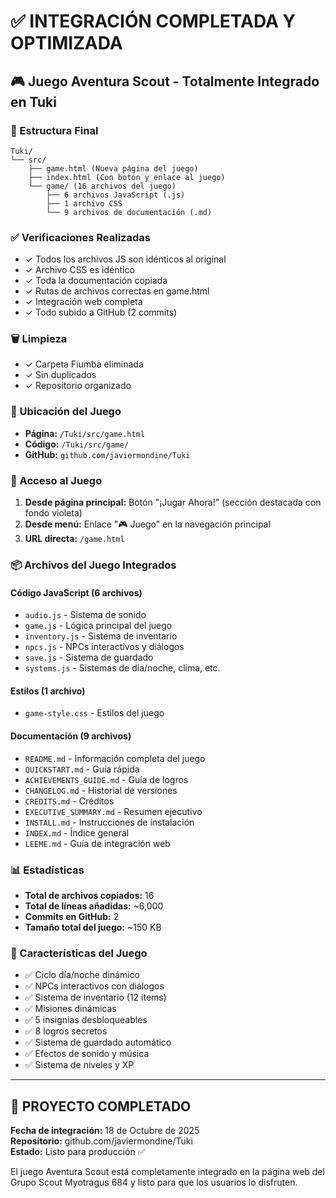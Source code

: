 # ✅ INTEGRACIÓN COMPLETADA Y OPTIMIZADA

## 🎮 Juego Aventura Scout - Totalmente Integrado en Tuki

### 📂 Estructura Final

```
Tuki/
└── src/
    ├── game.html (Nueva página del juego)
    ├── index.html (Con botón y enlace al juego)
    └── game/ (16 archivos del juego)
        ├── 6 archivos JavaScript (.js)
        ├── 1 archivo CSS
        └── 9 archivos de documentación (.md)
```

### ✅ Verificaciones Realizadas

- ✓ Todos los archivos JS son idénticos al original
- ✓ Archivo CSS es idéntico
- ✓ Toda la documentación copiada
- ✓ Rutas de archivos correctas en game.html
- ✓ Integración web completa
- ✓ Todo subido a GitHub (2 commits)

### 🗑️ Limpieza

- ✓ Carpeta Fiumba eliminada
- ✓ Sin duplicados
- ✓ Repositorio organizado

### 📍 Ubicación del Juego

- **Página:** `/Tuki/src/game.html`
- **Código:** `/Tuki/src/game/`
- **GitHub:** `github.com/javiermondine/Tuki`

### 🚀 Acceso al Juego

1. **Desde página principal:** Botón "¡Jugar Ahora!" (sección destacada con fondo violeta)
2. **Desde menú:** Enlace "🎮 Juego" en la navegación principal
3. **URL directa:** `/game.html`

### 📦 Archivos del Juego Integrados

#### Código JavaScript (6 archivos)
- `audio.js` - Sistema de sonido
- `game.js` - Lógica principal del juego
- `inventory.js` - Sistema de inventario
- `npcs.js` - NPCs interactivos y diálogos
- `save.js` - Sistema de guardado
- `systems.js` - Sistemas de día/noche, clima, etc.

#### Estilos (1 archivo)
- `game-style.css` - Estilos del juego

#### Documentación (9 archivos)
- `README.md` - Información completa del juego
- `QUICKSTART.md` - Guía rápida
- `ACHIEVEMENTS_GUIDE.md` - Guía de logros
- `CHANGELOG.md` - Historial de versiones
- `CREDITS.md` - Créditos
- `EXECUTIVE_SUMMARY.md` - Resumen ejecutivo
- `INSTALL.md` - Instrucciones de instalación
- `INDEX.md` - Índice general
- `LEEME.md` - Guía de integración web

### 📊 Estadísticas

- **Total de archivos copiados:** 16
- **Total de líneas añadidas:** ~6,000
- **Commits en GitHub:** 2
- **Tamaño total del juego:** ~150 KB

### 🎯 Características del Juego

- ✅ Ciclo día/noche dinámico
- ✅ NPCs interactivos con diálogos
- ✅ Sistema de inventario (12 items)
- ✅ Misiones dinámicas
- ✅ 5 insignias desbloqueables
- ✅ 8 logros secretos
- ✅ Sistema de guardado automático
- ✅ Efectos de sonido y música
- ✅ Sistema de niveles y XP

---

## 🎉 PROYECTO COMPLETADO

**Fecha de integración:** 18 de Octubre de 2025  
**Repositorio:** github.com/javiermondine/Tuki  
**Estado:** Listo para producción ✅

El juego Aventura Scout está completamente integrado en la página web del Grupo Scout Myotragus 684 y listo para que los usuarios lo disfruten.
